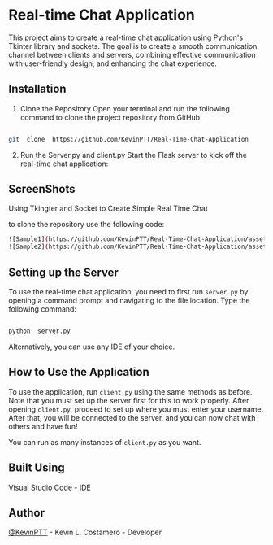 
# Real-time Chat Application

  

This project aims to create a real-time chat application using Python's Tkinter library and sockets. The goal is to create a smooth communication channel between clients and servers, combining effective communication with user-friendly design, and enhancing the chat experience.

  

## Installation

  

1. Clone the Repository
Open your terminal and run the following command to clone the project repository from GitHub:

```sh

git  clone  https://github.com/KevinPTT/Real-Time-Chat-Application

```
2. Run the Server.py and client.py
Start the Flask server to kick off the real-time chat application:



## ScreenShots

 Using Tkingter and Socket to Create Simple Real Time Chat 


to clone the repository use the following code:

```sh
![Sample1](https://github.com/KevinPTT/Real-Time-Chat-Application/assets/150591989/505cbfb8-3c45-401c-8611-652afd23ecb2)
![Sample2](https://github.com/KevinPTT/Real-Time-Chat-Application/assets/150591989/f945ca3e-5085-471f-9c4f-5767cd5274f7)

```

  

## Setting up the Server

  

To use the real-time chat application, you need to first run `server.py` by opening a command prompt and navigating to the file location. Type the following command:

  

```sh

python  server.py

```

  

Alternatively, you can use any IDE of your choice.

  

## How to Use the Application

  

To use the application, run `client.py` using the same methods as before. Note that you must set up the server first for this to work properly. After opening `client.py`, proceed to set up where you must enter your username. After that, you will be connected to the server, and you can now chat with others and have fun!

  

You can run as many instances of `client.py` as you want.

  

## Built Using

  

Visual Studio Code - IDE

  

## Author

  

[@KevinPTT](https://github.com/KevinPTT/Real-Time-Chat-Application) - Kevin L. Costamero - Developer

